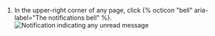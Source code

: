 1. In the upper-right corner of any page, click {% octicon "bell" aria-label="The notifications bell" %}.
   ![Notification indicating any unread message](/assets/images/help/notifications/notifications_general_existence_indicator.png)
